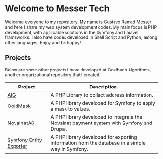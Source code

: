 
# Welcome to Messer Tech

Welcome everyone to my repository. My name is Gustavo Ramad Messer and here I share my web system development codes. My main focus is PHP development, with applicable solutions in the Symfony and Laravel frameworks. I also have codes developed in Shell Script and Python, among other languages. Enjoy and be happy!


## Projects

Below are some other projects I have developed at Goldbach Algorithms, another organizational repository that I created.

| Project               | Description                                                |
| ----------------- | ---------------------------------------------------------------- |
| [AIG](https://github.com/GoldbachAlgorithms/AIG)       | A PHP Library to collect address information. |
| [GoldMask](https://github.com/GoldbachAlgorithms/Mask)       | A PHP library developed for Symfony to apply a mask to values. |
| [NovalnetAG](https://github.com/GoldbachAlgorithms/NovalnetAG) | A PHP library developed to integrate the Novalnet payment system with Symfony and Drupal.|
| [Symfony Entity Exporter](https://github.com/GoldbachAlgorithms/SymfonyEntityExporter)     | A PHP library developed for exporting information from the database in a simple way in Symfony. |



